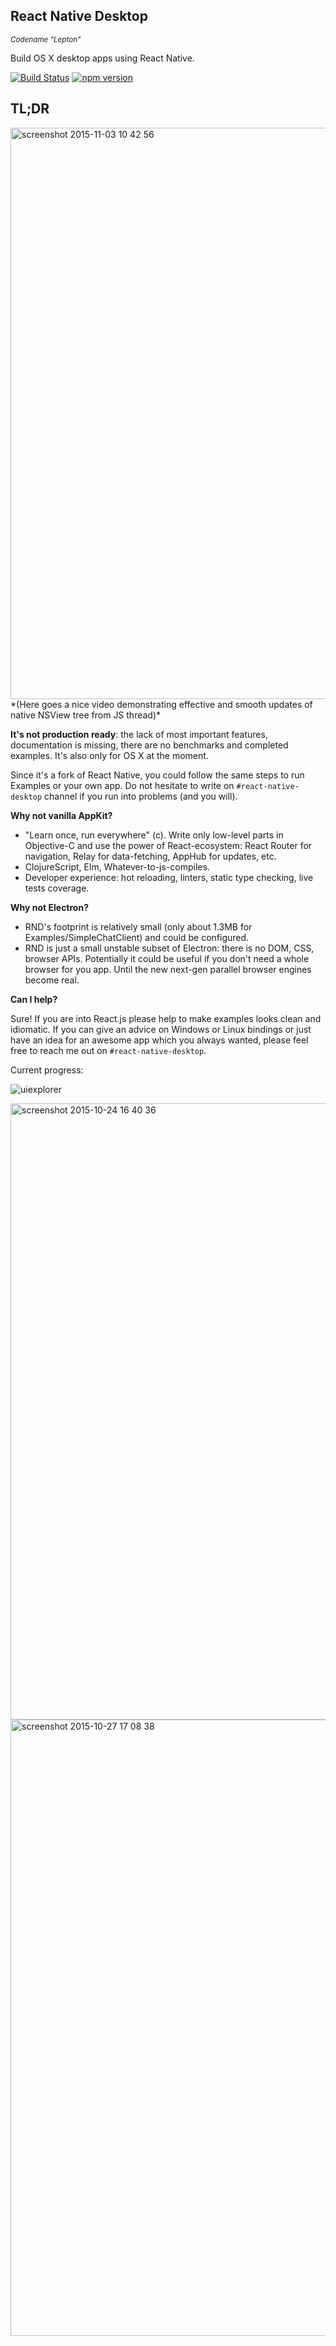 ## React Native Desktop
<sup>*Codename "Lepton"*</sup>

Build OS X desktop apps using React Native.

[![Build Status](https://travis-ci.org/ptmt/react-native-desktop.svg)](https://travis-ci.org/ptmt/react-native-desktop)
[![npm version](https://badge.fury.io/js/react-native-desktop.svg)](https://badge.fury.io/js/react-native-desktop)

## TL;DR

<img width="914" alt="screenshot 2015-11-03 10 42 56" src="https://cloud.githubusercontent.com/assets/1004115/10905298/8c4e31bc-8219-11e5-8375-d43066e51c66.png">
*(Here goes a nice video demonstrating effective and smooth updates of native NSView tree from JS thread)*

**It's not production ready**: the lack of most important features, documentation is missing, there are no benchmarks and completed examples. It's also only for OS X at the moment.

Since it's a fork of React Native, you could follow the same steps to run Examples or your own app. Do not hesitate to write on `#react-native-desktop` channel if you run into problems (and you will).

**Why not vanilla AppKit?**

- "Learn once, run everywhere" (c). Write only low-level parts in Objective-C and use the power of React-ecosystem: React Router for navigation, Relay for data-fetching, AppHub for updates, etc.
- ClojureScript, Elm, Whatever-to-js-compiles.
- Developer experience: hot reloading, linters, static type checking, live tests coverage.

**Why not Electron?**

- RND's footprint is relatively small (only about 1.3MB for Examples/SimpleChatClient) and could be configured.
- RND is just a small unstable subset of Electron: there is no DOM, CSS, browser APIs. Potentially it could be useful if you don't need a whole browser for you app. Until the new next-gen parallel browser engines become real.

**Can I help?**

Sure! If you are into React.js please help to make examples looks clean and idiomatic. If you can give an advice on Windows or Linux bindings or just have an idea for an awesome app which you always wanted, please feel free to reach me out on `#react-native-desktop`.

Current progress:

![uiexplorer](https://cloud.githubusercontent.com/assets/1004115/10608147/311445b0-7757-11e5-9ef7-2e76107e4bb7.png)

<img width="986" alt="screenshot 2015-10-24 16 40 36" src="https://cloud.githubusercontent.com/assets/1004115/10710169/c1bc7d06-7a65-11e5-8bab-4f89ecae26c3.png">

<img width="986" alt="screenshot 2015-10-27 17 08 38" src="https://cloud.githubusercontent.com/assets/1004115/10756317/0ee807ec-7cc5-11e5-8fe4-6aaa8a9f7858.png">
